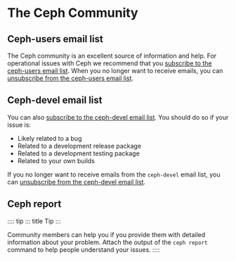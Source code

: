 # The Ceph Community

## Ceph-users email list

The Ceph community is an excellent source of information and help. For
operational issues with Ceph we recommend that you [subscribe to the
ceph-users email list](mailto:ceph-users-join@ceph.io). When you no
longer want to receive emails, you can [unsubscribe from the ceph-users
email list](mailto:ceph-users-leave@ceph.io).

## Ceph-devel email list

You can also [subscribe to the ceph-devel email
list](mailto:dev-join@ceph.io). You should do so if your issue is:

-   Likely related to a bug
-   Related to a development release package
-   Related to a development testing package
-   Related to your own builds

If you no longer want to receive emails from the `ceph-devel` email
list, you can [unsubscribe from the ceph-devel email
list](mailto:dev-leave@ceph.io).

## Ceph report

:::: tip
::: title
Tip
:::

Community members can help you if you provide them with detailed
information about your problem. Attach the output of the `ceph report`
command to help people understand your issues.
::::
